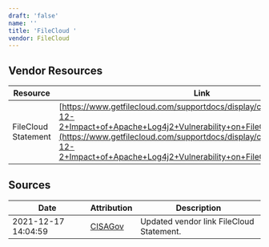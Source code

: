 ```yaml
---
draft: 'false'
name: ''
title: 'FileCloud '
vendor: FileCloud
---
```


## Vendor Resources
| Resource | Link |
| --- | --- |
| FileCloud Statement | [https://www.getfilecloud.com/supportdocs/display/cloud/Advisory+2021-12-2+Impact+of+Apache+Log4j2+Vulnerability+on+FileCloud+Customers](https://www.getfilecloud.com/supportdocs/display/cloud/Advisory+2021-12-2+Impact+of+Apache+Log4j2+Vulnerability+on+FileCloud+Customers) |



## Sources
| Date | Attribution | Description |
| --- | --- | --- |
| 2021-12-17 14:04:59 | [CISAGov](https://raw.githubusercontent.com/cisagov/log4j-affected-db/develop/README.md) | Updated vendor link FileCloud Statement.  |
